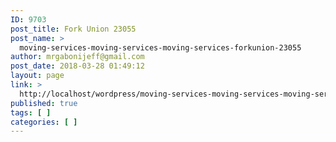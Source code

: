 ```yaml
---
ID: 9703
post_title: Fork Union 23055
post_name: >
  moving-services-moving-services-moving-services-forkunion-23055
author: mrgabonijeff@gmail.com
post_date: 2018-03-28 01:49:12
layout: page
link: >
  http://localhost/wordpress/moving-services-moving-services-moving-services-forkunion-23055/
published: true
tags: [ ]
categories: [ ]
---
```

